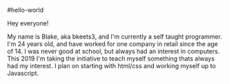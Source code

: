 #hello-world

Hey everyone!

My name is Blake, aka bkeets3, and I'm currently a self taught programmer. I'm 24 years old, and have worked for one company in retail since the age of 14. I was never good at school, but always had an interest in computers. This 2019 I'm taking the initiative to teach myself something thats always had my interest. I plan on starting with html/css and working myself up to Javascript. 
